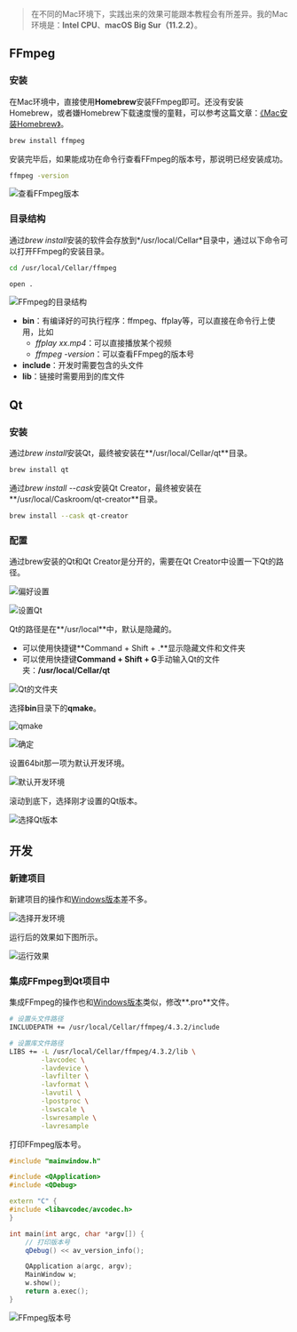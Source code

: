 > 在不同的Mac环境下，实践出来的效果可能跟本教程会有所差异。我的Mac环境是：**Intel CPU**、**macOS Big Sur（11.2.2）**。

## FFmpeg

### 安装

在Mac环境中，直接使用**Homebrew**安装FFmpeg即可。还没有安装Homebrew，或者嫌Homebrew下载速度慢的童鞋，可以参考这篇文章：[《Mac安装Homebrew》](https://www.cnblogs.com/mjios/p/14497925.html)。

```sh
brew install ffmpeg
```

安装完毕后，如果能成功在命令行查看FFmpeg的版本号，那说明已经安装成功。

```sh
ffmpeg -version
```

![查看FFmpeg版本](https://img2020.cnblogs.com/blog/497279/202103/497279-20210308091847451-909618210.png)

### 目录结构

通过*brew install*安装的软件会存放到*/usr/local/Cellar*目录中，通过以下命令可以打开FFmpeg的安装目录。

```sh
cd /usr/local/Cellar/ffmpeg

open .
```

![FFmpeg的目录结构](https://img2020.cnblogs.com/blog/497279/202103/497279-20210308091849938-1949532476.png)

- **bin**：有编译好的可执行程序：ffmpeg、ffplay等，可以直接在命令行上使用，比如
  - *ffplay xx.mp4*：可以直接播放某个视频
  - *ffmpeg -version*：可以查看FFmpeg的版本号
- **include**：开发时需要包含的头文件
- **lib**：链接时需要用到的库文件

## Qt

### 安装

通过*brew install*安装Qt，最终被安装在**/usr/local/Cellar/qt**目录。

```sh
brew install qt
```

通过*brew install --cask*安装Qt Creator，最终被安装在**/usr/local/Caskroom/qt-creator**目录。

```sh
brew install --cask qt-creator
```

### 配置

通过brew安装的Qt和Qt Creator是分开的，需要在Qt Creator中设置一下Qt的路径。

![偏好设置](https://img2020.cnblogs.com/blog/497279/202103/497279-20210308091858412-1175661336.png)

![设置Qt](https://img2020.cnblogs.com/blog/497279/202103/497279-20210308091902276-1180333441.png)

Qt的路径是在**/usr/local**中，默认是隐藏的。

- 可以使用快捷键**Command + Shift + .**显示隐藏文件和文件夹
- 可以使用快捷键**Command + Shift + G**手动输入Qt的文件夹：**/usr/local/Cellar/qt**

![Qt的文件夹](https://img2020.cnblogs.com/blog/497279/202103/497279-20210308094451598-1114940355.png)

选择**bin**目录下的**qmake**。

![qmake](https://img2020.cnblogs.com/blog/497279/202103/497279-20210308091907992-1827070266.png)

![确定](https://img2020.cnblogs.com/blog/497279/202103/497279-20210308091910653-1198646103.png)

设置64bit那一项为默认开发环境。

![默认开发环境](https://img2020.cnblogs.com/blog/497279/202103/497279-20210308091917012-237493796.png)

滚动到底下，选择刚才设置的Qt版本。

![选择Qt版本](https://img2020.cnblogs.com/blog/497279/202103/497279-20210308091920775-1471770940.png)

## 开发
### 新建项目

新建项目的操作和[Windows版本](https://www.cnblogs.com/mjios/p/14466418.html#toc_title_8)差不多。

![选择开发环境](https://img2020.cnblogs.com/blog/497279/202103/497279-20210308091835299-2085632160.png)

运行后的效果如下图所示。

![运行效果](https://img2020.cnblogs.com/blog/497279/202103/497279-20210308094856613-232615381.png)

### 集成FFmpeg到Qt项目中

集成FFmpeg的操作也和[Windows版本](https://www.cnblogs.com/mjios/p/14466418.html#toc_title_10)类似，修改**.pro**文件。

```sh
# 设置头文件路径
INCLUDEPATH += /usr/local/Cellar/ffmpeg/4.3.2/include

# 设置库文件路径
LIBS += -L /usr/local/Cellar/ffmpeg/4.3.2/lib \
        -lavcodec \
        -lavdevice \
        -lavfilter \
        -lavformat \
        -lavutil \
        -lpostproc \
        -lswscale \
        -lswresample \
        -lavresample
```

打印FFmpeg版本号。

```cpp
#include "mainwindow.h"

#include <QApplication>
#include <QDebug>

extern "C" {
#include <libavcodec/avcodec.h>
}

int main(int argc, char *argv[]) {
    // 打印版本号
    qDebug() << av_version_info();

    QApplication a(argc, argv);
    MainWindow w;
    w.show();
    return a.exec();
}
```

![FFmpeg版本号](https://img2020.cnblogs.com/blog/497279/202103/497279-20210308091840267-1005574161.png)